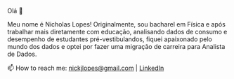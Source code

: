 Olá 👋

Meu nome é Nicholas Lopes! Originalmente, sou bacharel em Física e após trabalhar mais diretamente com educação, analisando dados de consumo e desempenho de estudantes pré-vestibulandos, fiquei apaixonado pelo mundo dos dados e optei por fazer uma migração de carreira para Analista de Dados. 

📫 How to reach me: nickjlopes@gmail.com | [LinkedIn](www.linkedin.com/in/nicholas-j-lopes)
